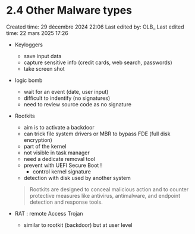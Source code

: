 # 2.4 Other Malware types

Created time: 29 décembre 2024 22:06
Last edited by: OLB_
Last edited time: 22 mars 2025 17:26

- Keyloggers
    - save input data
    - capture sensitive info (credit cards, web search, passwords)
    - take screen shot
- logic bomb
    - wait for an event (date, user input)
    - difficult to indentify (no signatures)
    - need to review source code as no signature
- Rootkits
    - aim is to activate a backdoor
    - can trick file system drivers or MBR to bypass FDE (full disk encryption)
    - part of the kernel
    - not visible in task manager
    - need a dedicate removal tool
    - prevent with UEFI Secure Boot !
        - control kernel signature
    - detection with disk used by another system
    
    > Rootkits
    are designed to conceal malicious action and to counter protective
    measures like antivirus, antimalware, and endpoint detection and
    response tools.
    > 
    
- RAT : remote Access Trojan
    - similar to rootkit (backdoor) but at user level